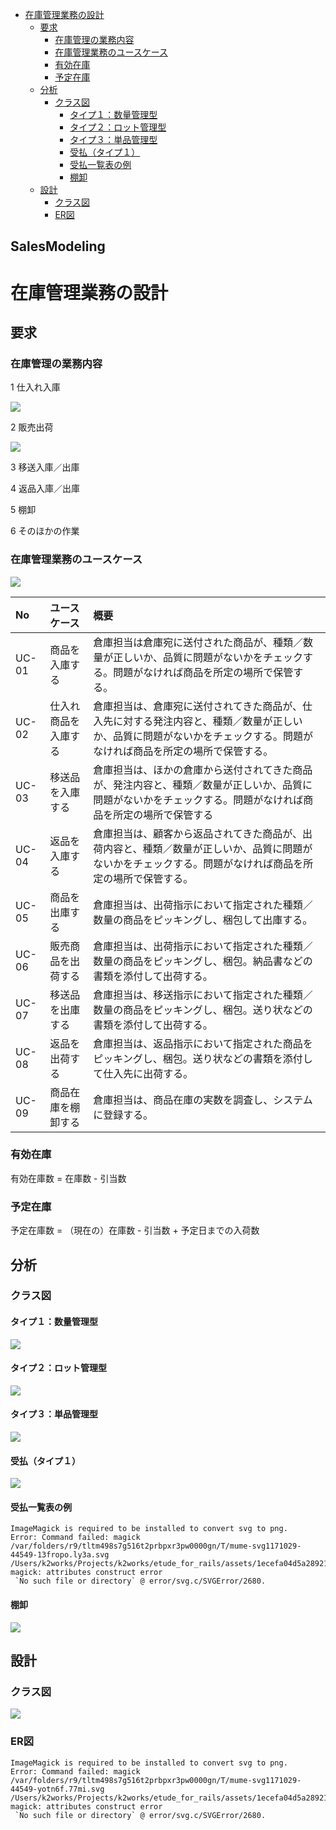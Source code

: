   
  
* [在庫管理業務の設計](#在庫管理業務の設計 )
	* [要求](#要求 )
		* [在庫管理の業務内容](#在庫管理の業務内容 )
		* [在庫管理業務のユースケース](#在庫管理業務のユースケース )
		* [有効在庫](#有効在庫 )
		* [予定在庫](#予定在庫 )
	* [分析](#分析 )
		* [クラス図](#クラス図 )
			* [タイプ１：数量管理型](#タイプ1数量管理型 )
			* [タイプ２：ロット管理型](#タイプ2ロット管理型 )
			* [タイプ３：単品管理型](#タイプ3単品管理型 )
			* [受払（タイプ１）](#受払タイプ1 )
			* [受払一覧表の例](#受払一覧表の例 )
			* [棚卸](#棚卸 )
	* [設計](#設計 )
		* [クラス図](#クラス図-1 )
		* [ER図](#er図 )
  
SalesModeling
---
# 在庫管理業務の設計
  
## 要求
  
### 在庫管理の業務内容
  
1 仕入れ入庫

![](../../../assets/1ecefa04d5a289212a005a40b5c01db60.png?0.9197727110677476)  
  
2 販売出荷

![](../../../assets/1ecefa04d5a289212a005a40b5c01db61.png?0.7375446335226821)  
  
3 移送入庫／出庫
  
4 返品入庫／出庫
  
5 棚卸
  
6 そのほかの作業
  
### 在庫管理業務のユースケース
  

![](../../../assets/1ecefa04d5a289212a005a40b5c01db62.png?0.5755546016757767)  
  
|No|ユースケース|概要|
|:---|:---|:---|
|UC-01|商品を入庫する|倉庫担当は倉庫宛に送付された商品が、種類／数量が正しいか、品質に問題がないかをチェックする。問題がなければ商品を所定の場所で保管する。|
|UC-02|仕入れ商品を入庫する|倉庫担当は、倉庫宛に送付されてきた商品が、仕入先に対する発注内容と、種類／数量が正しいか、品質に問題がないかをチェックする。問題がなければ商品を所定の場所で保管する。|
|UC-03|移送品を入庫する|倉庫担当は、ほかの倉庫から送付されてきた商品が、発注内容と、種類／数量が正しいか、品質に問題がないかをチェックする。問題がなければ商品を所定の場所で保管する|
|UC-04|返品を入庫する|倉庫担当は、顧客から返品されてきた商品が、出荷内容と、種類／数量が正しいか、品質に問題がないかをチェックする。問題がなければ商品を所定の場所で保管する。|
|UC-05|商品を出庫する|倉庫担当は、出荷指示において指定された種類／数量の商品をピッキングし、梱包して出庫する。|
|UC-06|販売商品を出荷する|倉庫担当は、出荷指示において指定された種類／数量の商品をピッキングし、梱包。納品書などの書類を添付して出荷する。|
|UC-07|移送品を出庫する|倉庫担当は、移送指示において指定された種類／数量の商品をピッキングし、梱包。送り状などの書類を添付して出荷する。|
|UC-08|返品を出荷する|倉庫担当は、返品指示において指定された商品をピッキングし、梱包。送り状などの書類を添付して仕入先に出荷する。|
|UC-09|商品在庫を棚卸する|倉庫担当は、商品在庫の実数を調査し、システムに登録する。|
  
### 有効在庫
  
有効在庫数 = 在庫数 - 引当数
  
### 予定在庫
  
予定在庫数 = （現在の）在庫数 - 引当数 + 予定日までの入荷数
  
## 分析
  
### クラス図
  
#### タイプ１：数量管理型
  

![](./assets/1ecefa04d5a289212a005a40b5c01db63.png?0.502066639410826)  
#### タイプ２：ロット管理型
  

![](./assets/1ecefa04d5a289212a005a40b5c01db64.png?0.1550817335452943)  
#### タイプ３：単品管理型
  

![](./assets/1ecefa04d5a289212a005a40b5c01db65.png?0.7144396663110557)  
  
#### 受払（タイプ１）
  

![](./assets/1ecefa04d5a289212a005a40b5c01db66.png?0.04536012783279664)  
  
#### 受払一覧表の例
  

```
ImageMagick is required to be installed to convert svg to png.
Error: Command failed: magick /var/folders/r9/tltm498s7g516t2prbpxr3pw0000gn/T/mume-svg1171029-44549-13fropo.ly3a.svg /Users/k2works/Projects/k2works/etude_for_rails/assets/1ecefa04d5a289212a005a40b5c01db67.png
magick: attributes construct error
 `No such file or directory` @ error/svg.c/SVGError/2680.

```  

  
#### 棚卸
  

![](./assets/1ecefa04d5a289212a005a40b5c01db67.png?0.028618117074001415)  
  
  
## 設計
  
### クラス図
  

![](./assets/1ecefa04d5a289212a005a40b5c01db68.png?0.5242898229755628)  
  
### ER図
  

```
ImageMagick is required to be installed to convert svg to png.
Error: Command failed: magick /var/folders/r9/tltm498s7g516t2prbpxr3pw0000gn/T/mume-svg1171029-44549-yotn6f.77mi.svg /Users/k2works/Projects/k2works/etude_for_rails/assets/1ecefa04d5a289212a005a40b5c01db69.png
magick: attributes construct error
 `No such file or directory` @ error/svg.c/SVGError/2680.

```  

  